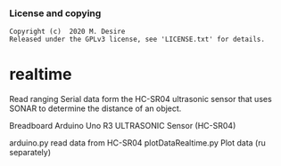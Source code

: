 ### License and copying

    Copyright (c)  2020 M. Desire
    Released under the GPLv3 license, see 'LICENSE.txt' for details.

#  realtime
Read ranging Serial data form the HC-SR04 ultrasonic sensor that uses SONAR to 
determine the distance of an object.

 Breadboard
 Arduino Uno R3
 ULTRASONIC Sensor (HC-SR04)
 
arduino.py   read data from  HC-SR04
plotDataRealtime.py  Plot data (ru separately)

